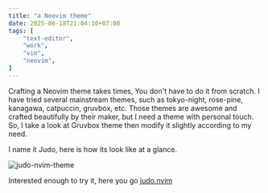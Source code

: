 ```yaml
---
title: "a Neovim theme"
date: 2025-06-18T21:04:10+07:00
tags: [
    "text-editor",
    "work",
    "vim",
    "neovim",
]
---
```


Crafting a Neovim theme takes times, You don't have to do it from scratch.
I have tried several mainstream themes, such as tokyo-night, rose-pine, kanagawa, catpuccin, gruvbox, etc. Those themes are awesome and crafted beautifully by their maker, but I need a theme with personal touch. So, I take a look at Gruvbox theme then modify it slightly according to my need.

I name it Judo, here is how its look like at a glance.

![judo-nvim-theme](/images/nvim_theme_judo.png)

Interested enough to try it, here you go [judo.nvim](https://github.com/kru/judo.nvim)

